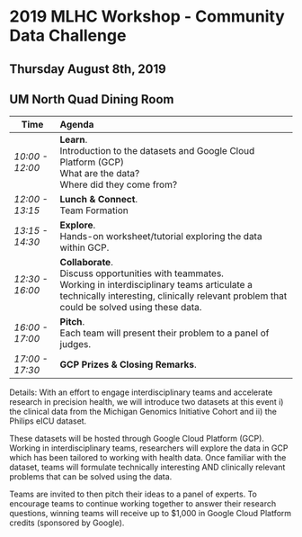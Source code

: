 # 2019 MLHC Workshop - Community Data Challenge

## Thursday August 8th, 2019
## UM North Quad Dining Room

| Time                | Agenda                                     |
|------------------|:-------------------------------------------|
| *10:00 - 12:00*  | **Learn**.<br>Introduction to the datasets and Google Cloud Platform (GCP)<br>What are the data?<br>Where did they come from?|
| *12:00 - 13:15*  | **Lunch & Connect**.<br>Team Formation |
| *13:15 - 14:30*  | **Explore**.<br>Hands-on worksheet/tutorial exploring the data within GCP. |
| *12:30 - 16:00*  | **Collaborate**.<br>Discuss opportunities with teammates.<br> Working in interdisciplinary teams articulate a technically interesting, clinically relevant problem that could be solved using these data. |
| *16:00 - 17:00*  | **Pitch**.<br>Each team will present their problem to a panel of judges. | 
| *17:00 - 17:30*  | **GCP Prizes & Closing Remarks**. |

Details: With an effort to engage interdisciplinary teams and accelerate research in precision health, we will introduce two datasets at this event i) the clinical data from the Michigan Genomics Initiative Cohort and ii) the Philips eICU dataset. 

These datasets will be hosted through Google Cloud Platform (GCP). Working in interdisciplinary teams, researchers will explore the data in GCP which has been tailored to working with health data. Once familiar with the dataset, teams will formulate technically interesting AND clinically relevant problems that can be solved using the data. 

Teams are invited to then pitch their ideas to a panel of experts. To encourage teams to continue working together to answer their research questions, winning teams will receive up to $1,000 in Google Cloud Platform credits (sponsored by Google).